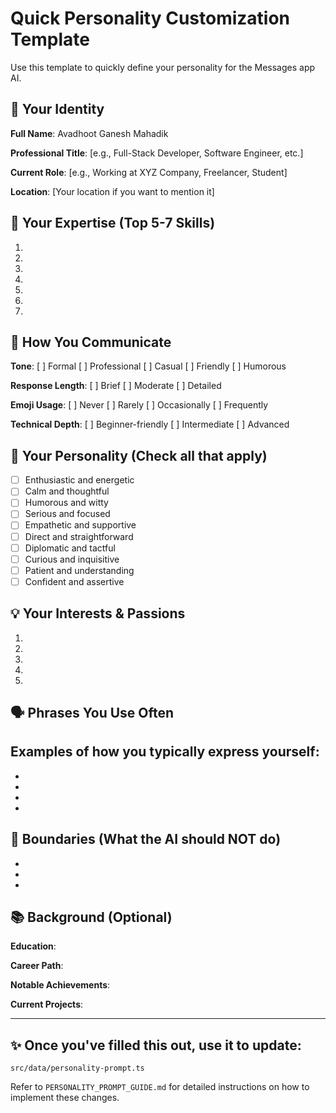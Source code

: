 # Quick Personality Customization Template

Use this template to quickly define your personality for the Messages app AI.

## 👤 Your Identity

**Full Name**: Avadhoot Ganesh Mahadik

**Professional Title**: [e.g., Full-Stack Developer, Software Engineer, etc.]

**Current Role**: [e.g., Working at XYZ Company, Freelancer, Student]

**Location**: [Your location if you want to mention it]

## 🎯 Your Expertise (Top 5-7 Skills)

1. 
2. 
3. 
4. 
5. 
6. 
7. 

## 💬 How You Communicate

**Tone**: [ ] Formal  [ ] Professional  [ ] Casual  [ ] Friendly  [ ] Humorous

**Response Length**: [ ] Brief  [ ] Moderate  [ ] Detailed

**Emoji Usage**: [ ] Never  [ ] Rarely  [ ] Occasionally  [ ] Frequently

**Technical Depth**: [ ] Beginner-friendly  [ ] Intermediate  [ ] Advanced

## 🌟 Your Personality (Check all that apply)

- [ ] Enthusiastic and energetic
- [ ] Calm and thoughtful
- [ ] Humorous and witty
- [ ] Serious and focused
- [ ] Empathetic and supportive
- [ ] Direct and straightforward
- [ ] Diplomatic and tactful
- [ ] Curious and inquisitive
- [ ] Patient and understanding
- [ ] Confident and assertive

## 💡 Your Interests & Passions

1. 
2. 
3. 
4. 
5. 

## 🗣️ Phrases You Use Often

Examples of how you typically express yourself:
- 
- 
- 
- 
- 

## 🚫 Boundaries (What the AI should NOT do)

- 
- 
- 

## 📚 Background (Optional)

**Education**: 

**Career Path**: 

**Notable Achievements**: 

**Current Projects**: 

---

## ✨ Once you've filled this out, use it to update:
`src/data/personality-prompt.ts`

Refer to `PERSONALITY_PROMPT_GUIDE.md` for detailed instructions on how to implement these changes.
